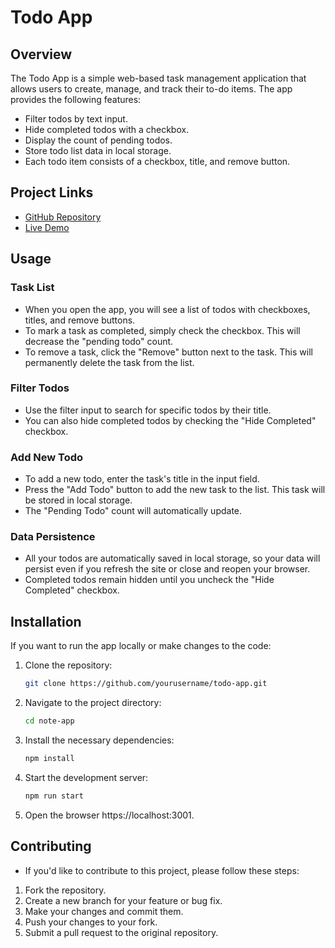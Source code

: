 # Todo App

## Overview

The Todo App is a simple web-based task management application that allows users to create, manage, and track their to-do items. The app provides the following features:

- Filter todos by text input.
- Hide completed todos with a checkbox.
- Display the count of pending todos.
- Store todo list data in local storage.
- Each todo item consists of a checkbox, title, and remove button.

## Project Links

- [GitHub Repository](https://github.com/NehalSoni765/todo-app)
- [Live Demo](https://todomasterapp.netlify.app/)


## Usage

### Task List

- When you open the app, you will see a list of todos with checkboxes, titles, and remove buttons.
- To mark a task as completed, simply check the checkbox. This will decrease the "pending todo" count.
- To remove a task, click the "Remove" button next to the task. This will permanently delete the task from the list.

### Filter Todos

- Use the filter input to search for specific todos by their title.
- You can also hide completed todos by checking the "Hide Completed" checkbox.

### Add New Todo

- To add a new todo, enter the task's title in the input field.
- Press the "Add Todo" button to add the new task to the list. This task will be stored in local storage.
- The "Pending Todo" count will automatically update.

### Data Persistence

- All your todos are automatically saved in local storage, so your data will persist even if you refresh the site or close and reopen your browser.
- Completed todos remain hidden until you uncheck the "Hide Completed" checkbox.

## Installation

If you want to run the app locally or make changes to the code:

1. Clone the repository:

   ```bash
   git clone https://github.com/yourusername/todo-app.git
2. Navigate to the project directory:
   ```bash
   cd note-app
3. Install the necessary dependencies:
   ```bash
   npm install
4. Start the development server:
   ```bash
   npm run start
7. Open the browser https://localhost:3001.

## Contributing
- If you'd like to contribute to this project, please follow these steps:

1. Fork the repository.
2. Create a new branch for your feature or bug fix.
3. Make your changes and commit them.
4. Push your changes to your fork.
5. Submit a pull request to the original repository.
